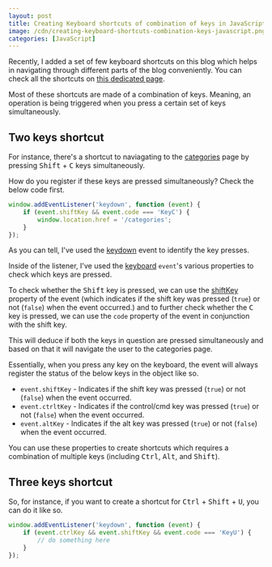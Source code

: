 ```yaml
---
layout: post
title: Creating Keyboard shortcuts of combination of keys in JavaScript
image: /cdn/creating-keyboard-shortcuts-combination-keys-javascript.png
categories: [JavaScript]
---
```


Recently, I added a set of few keyboard shortcuts on this blog which helps in navigating through different parts of the blog conveniently. You can check all the shortcuts on [this dedicated page](/keyboard-shortcuts).

Most of these shortcuts are made of a combination of keys. Meaning, an operation is being triggered when you press a certain set of keys simultaneously.

## Two keys shortcut

For instance, there's a shortcut to naviagating to the [categories](/categories) page by pressing <kbd>Shift</kbd> + <kbd>C</kbd> keys simultaneously.

How do you register if these keys are pressed simultaneously? Check the below code first.

```js
window.addEventListener('keydown', function (event) {
    if (event.shiftKey && event.code === 'KeyC') {
        window.location.href = '/categories';
    }
});
```

As you can tell, I've used the [keydown](https://developer.mozilla.org/en-US/docs/Web/API/Document/keydown_event) event to identify the key presses. 

Inside of the listener, I've used the [keyboard](https://developer.mozilla.org/en-US/docs/Web/API/KeyboardEvent) `event`'s various properties to check which keys are pressed.

To check whether the <kbd>Shift</kbd> key is pressed, we can use the [shiftKey](https://developer.mozilla.org/en-US/docs/Web/API/KeyboardEvent/shiftKey) property of the event (which indicates if the shift key was pressed (`true`) or not (`false`) when the event occurred.) and to further check whether the <kbd>C</kbd> key is pressed, we can use the `code` property of the event in conjunction with the shift key.

This will deduce if both the keys in question are pressed simultaneously and based on that it will navigate the user to the categories page.

Essentially, when you press any key on the keyboard, the event will always register the status of the below keys in the object like so.

- `event.shiftKey` - Indicates if the shift key was pressed (`true`) or not (`false`) when the event occurred.
- `event.ctrltKey` - Indicates if the control/cmd key was pressed (`true`) or not (`false`) when the event occurred.
- `event.altKey` - Indicates if the alt key was pressed (`true`) or not (`false`) when the event occurred.

You can use these properties to create shortcuts which requires a combination of multiple keys (including <kbd>Ctrl</kbd>, <kbd>Alt</kbd>, and <kbd>Shift</kbd>).

## Three keys shortcut

So, for instance, if you want to create a shortcut for <kbd>Ctrl</kbd> + <kbd>Shift</kbd> + <kbd>U</kbd>, you can do it like so.

```js
window.addEventListener('keydown', function (event) {
    if (event.ctrlKey && event.shiftKey && event.code === 'KeyU') {
        // do something here
    }
});
```
